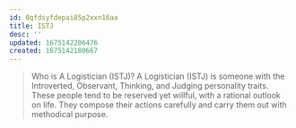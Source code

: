 ```yaml
---
id: 0qfdsyfdepai85p2xxn16aa
title: ISTJ
desc: ''
updated: 1675142206476
created: 1675142180667
---
```


> Who is A Logistician (ISTJ)? A Logistician (ISTJ) is someone with the Introverted, Observant, Thinking, and Judging personality traits. These people tend to be reserved yet willful, with a rational outlook on life. They compose their actions carefully and carry them out with methodical purpose.


